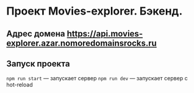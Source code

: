 
# Проект  Movies-explorer. Бэкенд. 

## Адрес домена https://api.movies-explorer.azar.nomoredomainsrocks.ru

## Запуск проекта

`npm run start` — запускает сервер
`npm run dev` — запускает сервер с hot-reload
